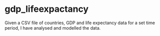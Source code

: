 # gdp_lifeexpactancy
Given a CSV file of countries, GDP and life expectancy data for a set time period, I have analysed and modelled the data.
